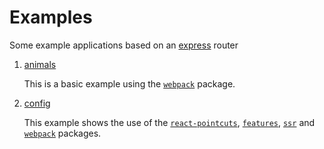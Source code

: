 # Examples

Some example applications based on an [express](https://expressjs.com/) router

1. [animals](./src/routes/animals/README.md)

   This is a basic example using the [`webpack`](../packages/webpack/docs/README.md) package.

2. [config](./src/routes/config/README.md)

   This example shows the use of the [`react-pointcuts`](../packages/react-pointcuts/docs/README.md), [`features`](../packages/features/docs/README.md), [`ssr`](../packages/ssr/docs/README.md) and [`webpack`](../packages/webpack/docs/README.md) packages.
